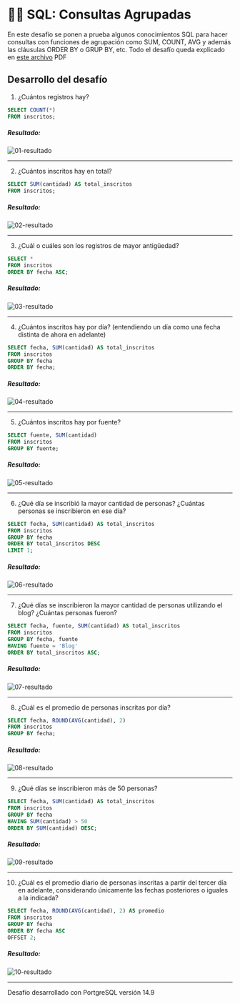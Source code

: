 # 👨‍💻 SQL: Consultas Agrupadas

En este desafío se ponen a prueba algunos conocimientos SQL para hacer consultas con funciones de agrupación como SUM, COUNT, AVG y además las cláusulas ORDER BY o GRUP BY, etc. Todo el desafío queda explicado en [este archivo](https://drive.google.com/file/d/1qNBZfw5aputTqmOiy7EyQViPtp2uG5FK/view?usp=sharing) PDF

## Desarrollo del desafío

1. ¿Cuántos registros hay?

```sql
SELECT COUNT(*)
FROM inscritos;
```

##### Resultado:
![01-resultado](https://github.com/felipejoq/desafios-sql-postgres-db/assets/35277450/da3e7ae0-f1e0-4051-a65f-c9a8504f7aef)

___

2. ¿Cuántos inscritos hay en total?

```sql
SELECT SUM(cantidad) AS total_inscritos
FROM inscritos;
```

##### Resultado:
![02-resultado](https://github.com/felipejoq/desafios-sql-postgres-db/assets/35277450/347aac58-a6e1-43b5-931c-d8b9309ee32c)

___

3. ¿Cuál o cuáles son los registros de mayor antigüedad?

```sql
SELECT *
FROM inscritos
ORDER BY fecha ASC;
```

##### Resultado:
![03-resultado](https://github.com/felipejoq/desafios-sql-postgres-db/assets/35277450/fd71edd7-f828-4928-85db-330d6eea34ff)

___

4. ¿Cuántos inscritos hay por día? (entendiendo un día como una fecha distinta de ahora en adelante)

```sql
SELECT fecha, SUM(cantidad) AS total_inscritos
FROM inscritos
GROUP BY fecha
ORDER BY fecha;
```

##### Resultado:
![04-resultado](https://github.com/felipejoq/desafios-sql-postgres-db/assets/35277450/96f46320-0d32-443b-b795-14a3c0a9658d)

___

5. ¿Cuántos inscritos hay por fuente?

```sql
SELECT fuente, SUM(cantidad)
FROM inscritos
GROUP BY fuente;
```

##### Resultado:
![05-resultado](https://github.com/felipejoq/desafios-sql-postgres-db/assets/35277450/d01dec4d-ae78-4182-8bd0-566f4f17b34c)

___

6. ¿Qué día se inscribió la mayor cantidad de personas? ¿Cuántas personas se inscribieron en ese día?

```sql
SELECT fecha, SUM(cantidad) AS total_inscritos
FROM inscritos
GROUP BY fecha
ORDER BY total_inscritos DESC
LIMIT 1;
```

##### Resultado:
![06-resultado](https://github.com/felipejoq/desafios-sql-postgres-db/assets/35277450/11104f6f-63ea-4e11-8509-8e7ddb41a30c)

___

7. ¿Qué días se inscribieron la mayor cantidad de personas utilizando el blog? ¿Cuántas personas fueron?

```sql
SELECT fecha, fuente, SUM(cantidad) AS total_inscritos
FROM inscritos
GROUP BY fecha, fuente
HAVING fuente = 'Blog'
ORDER BY total_inscritos ASC;
```

##### Resultado:
![07-resultado](https://github.com/felipejoq/desafios-sql-postgres-db/assets/35277450/a43f5662-bb74-48e9-b03e-bc3fc8011319)

___

8. ¿Cuál es el promedio de personas inscritas por día?

```sql
SELECT fecha, ROUND(AVG(cantidad), 2)
FROM inscritos
GROUP BY fecha;
```

##### Resultado:
![08-resultado](https://github.com/felipejoq/desafios-sql-postgres-db/assets/35277450/c68f074b-e60f-4e8b-9f37-3e5b1acdd3e1)

___

9. ¿Qué días se inscribieron más de 50 personas?

```sql
SELECT fecha, SUM(cantidad) AS total_inscritos
FROM inscritos
GROUP BY fecha
HAVING SUM(cantidad) > 50
ORDER BY SUM(cantidad) DESC;
```

##### Resultado:
![09-resultado](https://github.com/felipejoq/desafios-sql-postgres-db/assets/35277450/8590513e-c5a7-4333-9cbd-9f95665f4259)

___

10. ¿Cuál es el promedio diario de personas inscritas a partir del tercer día en adelante, considerando únicamente las fechas posteriores o iguales a la indicada?

```sql
SELECT fecha, ROUND(AVG(cantidad), 2) AS promedio
FROM inscritos
GROUP BY fecha
ORDER BY fecha ASC
OFFSET 2;
```

##### Resultado:
![10-resultado](https://github.com/felipejoq/desafios-sql-postgres-db/assets/35277450/879888f2-8e5a-418e-a510-f17bb7f65561)

___

Desafío desarrollado con PortgreSQL versión 14.9

